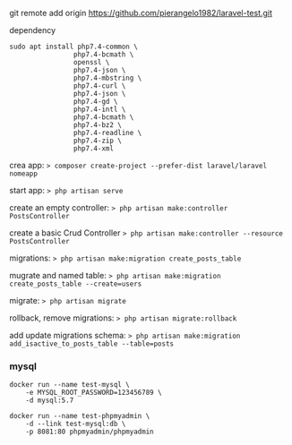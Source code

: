 git remote add origin https://github.com/pierangelo1982/laravel-test.git

dependency
```
sudo apt install php7.4-common \
                php7.4-bcmath \
                openssl \
                php7.4-json \
                php7.4-mbstring \
                php7.4-curl \
                php7.4-json \
                php7.4-gd \
                php7.4-intl \
                php7.4-bcmath \
                php7.4-bz2 \
                php7.4-readline \
                php7.4-zip \
                php7.4-xml

```


crea app:
`> composer create-project --prefer-dist laravel/laravel nomeapp`

start app:
`> php artisan serve`

create an empty controller:
`> php artisan make:controller PostsController`

create a basic Crud Controller
`> php artisan make:controller --resource PostsController`

migrations:
`> php artisan make:migration create_posts_table`

mugrate and named table:
`> php artisan make:migration create_posts_table --create=users`

migrate:
`> php artisan migrate`

rollback, remove migrations:
`> php artisan migrate:rollback`

add update migrations schema:
`> php artisan make:migration add_isactive_to_posts_table --table=posts`
### mysql

```
docker run --name test-mysql \
    -e MYSQL_ROOT_PASSWORD=123456789 \
    -d mysql:5.7
```

```
docker run --name test-phpmyadmin \
    -d --link test-mysql:db \
    -p 8081:80 phpmyadmin/phpmyadmin
```

